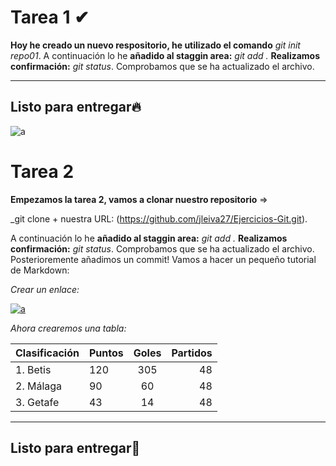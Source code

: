 # Tarea 1 ✔

**Hoy he creado un nuevo respositorio, he utilizado el comando**
_git init repo01_. A continuación lo he
**añadido al staggin area:**
_git add ._
**Realizamos confirmación:**
_git status_. Comprobamos que se ha actualizado el archivo.
***
## Listo para entregar🔥

![a](https://th.bing.com/th/id/R.bcc6a480bd10f8d7b82325f1ee035ac6?rik=VWtiytFsy639uw&pid=ImgRaw&r=0)

# Tarea 2 
**Empezamos la tarea 2, vamos a clonar nuestro repositorio** =>

_git clone + nuestra URL: (https://github.com/jleiva27/Ejercicios-Git.git). 

A continuación lo he
**añadido al staggin area:**
_git add ._
**Realizamos confirmación:**
_git status_. Comprobamos que se ha actualizado el archivo. Posterioremente añadimos un commit!
Vamos a hacer un pequeño tutorial de Markdown:

_Crear un enlace:_

[![a](https://logosmarcas.net/wp-content/uploads/2020/04/YouTube-Logo.png)](https://www.youtube.com/?gl=ES&hl=es)

_Ahora crearemos una tabla:_

|Clasificación |Puntos | Goles | Partidos |
|:--- |:---- |:----:| ----:|
|1. Betis| 120 | 305 | 48  |
|2. Málaga| 90 | 60| 48 |
|3. Getafe| 43| 14| 48  |

***
## Listo para entregar🎉